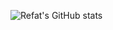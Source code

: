 ![Refat's GitHub stats](https://github-readme-stats.vercel.app/api?username=refatc25&show_icons=true&theme=radical)


